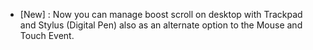 - [New] : Now you can manage boost scroll on desktop with Trackpad and Stylus (Digital Pen) also as an alternate option to the Mouse and Touch Event.